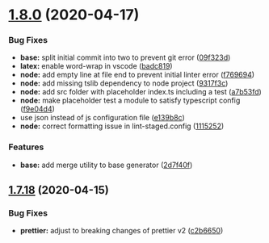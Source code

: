 # [1.8.0](https://github.com/MichaelHettmer/generator-mht/compare/v1.7.18...v1.8.0) (2020-04-17)


### Bug Fixes

* **base:** split initial commit into two to prevent git error ([09f323d](https://github.com/MichaelHettmer/generator-mht/commit/09f323dac1ace96eb304b735cd8a59a415aa6031))
* **latex:** enable word-wrap in vscode ([badc819](https://github.com/MichaelHettmer/generator-mht/commit/badc8199f07a40e99ddcb3a278fc004e38e81c9a))
* **node:** add empty line at file end to prevent initial linter error ([f769694](https://github.com/MichaelHettmer/generator-mht/commit/f76969429dbd3031b20eb59d037f48660b69be9f))
* **node:** add missing tslib dependency to node project ([9317f3c](https://github.com/MichaelHettmer/generator-mht/commit/9317f3cd1a278f5853ecf3eebe7b0903fa2e5a43))
* **node:** add src folder with placeholder index.ts including a test ([a7b53fd](https://github.com/MichaelHettmer/generator-mht/commit/a7b53fd73c4119bdb51198c3905a08fe063c8931))
* **node:** make placeholder test a module to satisfy typescript config ([f9e04d4](https://github.com/MichaelHettmer/generator-mht/commit/f9e04d4c93f27ffa00f2930ae3f1471cb7ffb62c))
* use json instead of js configuration file ([e139b8c](https://github.com/MichaelHettmer/generator-mht/commit/e139b8c968bac2767eeb6e1d5aabdc2f5735e37c))
* **node:** correct formatting issue in lint-staged.config ([1115252](https://github.com/MichaelHettmer/generator-mht/commit/1115252f05f27f52f368775301a36e4a2502f29a))


### Features

* **base:** add merge utility to base generator ([2d7f40f](https://github.com/MichaelHettmer/generator-mht/commit/2d7f40f350c40f0208544c9dedb619829b1f7248))

## [1.7.18](https://github.com/MichaelHettmer/generator-mht/compare/v1.7.17...v1.7.18) (2020-04-15)


### Bug Fixes

* **prettier:** adjust to breaking changes of prettier v2 ([c2b6650](https://github.com/MichaelHettmer/generator-mht/commit/c2b66508bdf99563f75243e2b71bc81a2858937a))

